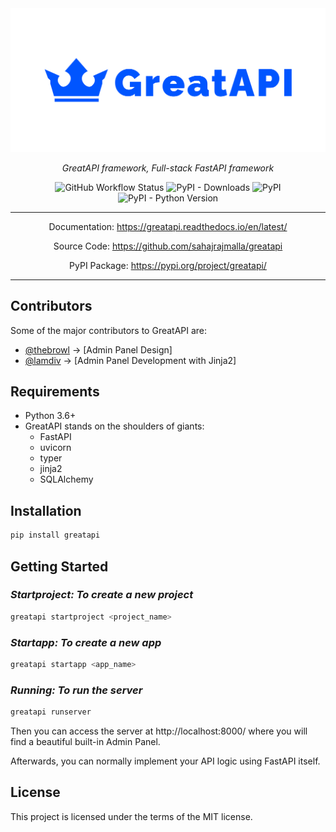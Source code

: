 <div align="center">

<img src="https://raw.githubusercontent.com/sahajrajmalla/greatapi/master/greatapi/admin/static/greatapi_readme.svg" alt="GreatAPI"/>

<i>GreatAPI framework, Full-stack FastAPI framework</i>

![GitHub Workflow Status](https://img.shields.io/github/workflow/status/sahajrajmalla/greatapi/%F0%9F%8E%A8%20Linter?style=for-the-badge)
![PyPI - Downloads](https://img.shields.io/pypi/dm/greatapi?color=green&style=for-the-badge)
![PyPI](https://img.shields.io/pypi/v/greatapi?style=for-the-badge)
![PyPI - Python Version](https://img.shields.io/pypi/pyversions/greatapi?style=for-the-badge)
<hr

Documentation: https://greatapi.readthedocs.io/en/latest/

Source Code: https://github.com/sahajrajmalla/greatapi

PyPI Package: https://pypi.org/project/greatapi/


<hr>
</div>

## **Contributors**
Some of the major contributors to GreatAPI are:
- [@thebrowl](https://github.com/thebrowl) -> [Admin Panel Design]
- [@lamdiv](https://github.com/lamdiv) -> [Admin Panel Development with Jinja2]
## **Requirements**

- Python 3.6+
- GreatAPI stands on the shoulders of giants:
    - FastAPI
    - uvicorn
    - typer
    - jinja2
    - SQLAlchemy

## **Installation**

```bash
pip install greatapi
```

## **Getting Started**

### ***Startproject: To create a new project***

```bash
greatapi startproject <project_name>
```

### ***Startapp: To create a new app***

```bash
greatapi startapp <app_name>
```

### ***Running: To run the server***

```bash
greatapi runserver
```
Then you can access the server at http://localhost:8000/ where you will find a beautiful built-in Admin Panel.

Afterwards, you can normally implement your API logic using FastAPI itself.

## **License**

This project is licensed under the terms of the MIT license.
